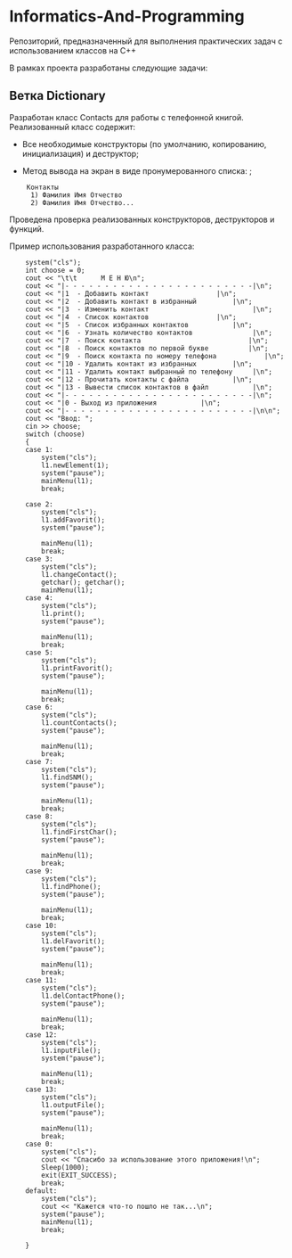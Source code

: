# Informatics-And-Programming
Репозиторий, предназначенный для выполнения практических задач с использованием классов на C++

В рамках проекта разработаны следующие задачи:

## Ветка Dictionary
Разработан класс Contacts для работы с телефонной книгой. Реализованный класс содержит:

- Все необходимые конструкторы (по умолчанию, копированию, инициализация) и деструктор;

- Метод вывода на экран в виде пронумерованного списка: ;
  ```
   Контакты
	1) Фамилия Имя Отчество
	2) Фамилия Имя Отчество...
  ```


Проведена проверка реализованных конструкторов, деструкторов и функций.

Пример использования разработанного класса:
```
	system("cls");
	int choose = 0;
	cout << "\t\t      М Е Н Ю\n";
	cout << "|- - - - - - - - - - - - - - - - - - - - - - - -|\n";
	cout << "|1  - Добавить контакт			        |\n";
	cout << "|2  - Добавить контакт в избранный	        |\n";
	cout << "|3  - Изменить контакт                          |\n";
	cout << "|4  - Список контактов			        |\n";
	cout << "|5  - Список избранных контактов	        |\n";
	cout << "|6  - Узнать количество контактов               |\n";
	cout << "|7  - Поиск контакта	                        |\n";
	cout << "|8  - Поиск контактов по первой букве	        |\n";
	cout << "|9  - Поиск контакта по номеру телефона	        |\n";
	cout << "|10 - Удалить контакт из избранных	        |\n";
	cout << "|11 - Удалить контакт выбранный по телефону     |\n";
	cout << "|12 - Прочитать контакты с файла	        |\n";
	cout << "|13 - Вывести список контактов в файл           |\n";
	cout << "|- - - - - - - - - - - - - - - - - - - - - - - -|\n";
	cout << "|0 - Выход из приложения			|\n";
	cout << "|- - - - - - - - - - - - - - - - - - - - - - - -|\n\n";
	cout << "Ввод: ";
	cin >> choose;
	switch (choose)
	{
	case 1:
		system("cls");
		l1.newElement(1);
		system("pause");
		mainMenu(l1);
		break;
	
	case 2:
		system("cls");
		l1.addFavorit();
		system("pause");

		mainMenu(l1);
		break;
	case 3:
		system("cls");
		l1.changeContact();
		getchar(); getchar();
		mainMenu(l1);
	case 4:
		system("cls");
		l1.print();
		system("pause");

		mainMenu(l1);
		break;
	case 5:
		system("cls");
		l1.printFavorit();
		system("pause"); 

		mainMenu(l1);
		break;
	case 6:
		system("cls");
		l1.countContacts();
		system("pause");

		mainMenu(l1);
		break;
	case 7:
		system("cls");
		l1.findSNM();
		system("pause");

		mainMenu(l1);
		break;
	case 8:
		system("cls");
		l1.findFirstChar();
		system("pause");

		mainMenu(l1);
		break;
	case 9:
		system("cls");
		l1.findPhone();
		system("pause"); 

		mainMenu(l1);
		break;	
	case 10:
		system("cls");
		l1.delFavorit();
		system("pause");

		mainMenu(l1);
		break;
	case 11:
		system("cls");
		l1.delContactPhone();
		system("pause");

		mainMenu(l1);
		break;
	case 12:
		system("cls");
		l1.inputFile();
		system("pause");

		mainMenu(l1);
		break;
	case 13:
		system("cls");
		l1.outputFile();
		system("pause");

		mainMenu(l1);
		break;
	case 0:
		system("cls");
		cout << "Спасибо за иcпользование этого приложения!\n";
		Sleep(1000);
		exit(EXIT_SUCCESS);
		break;
	default:
		system("cls");
		cout << "Кажется что-то пошло не так...\n";
		system("pause");
		mainMenu(l1);
		break;

	}
```
